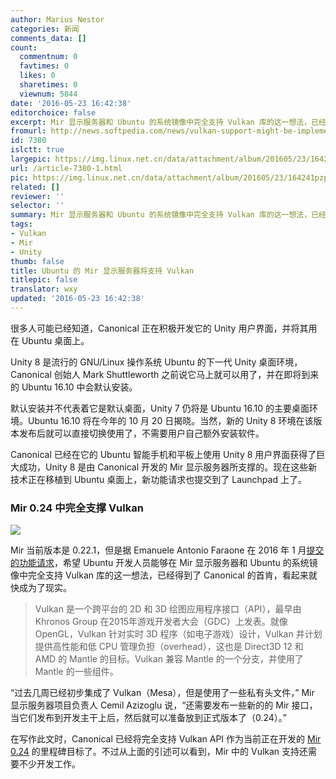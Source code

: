 ```yaml
---
author: Marius Nestor
categories: 新闻
comments_data: []
count:
  commentnum: 0
  favtimes: 0
  likes: 0
  sharetimes: 0
  viewnum: 5844
date: '2016-05-23 16:42:38'
editorchoice: false
excerpt: Mir 显示服务器和 Ubuntu 的系统镜像中完全支持 Vulkan 库的这一想法，已经得到了 Canonical 的首肯，看起来就快成为了现实
fromurl: http://news.softpedia.com/news/vulkan-support-might-be-implemented-in-ubuntu-linux-s-mir-display-server-soon-504359.shtml
id: 7380
islctt: true
largepic: https://img.linux.net.cn/data/attachment/album/201605/23/164241pzpa8xh4fpaxz393.jpg
url: /article-7380-1.html
pic: https://img.linux.net.cn/data/attachment/album/201605/23/164241pzpa8xh4fpaxz393.jpg.thumb.jpg
related: []
reviewer: ''
selector: ''
summary: Mir 显示服务器和 Ubuntu 的系统镜像中完全支持 Vulkan 库的这一想法，已经得到了 Canonical 的首肯，看起来就快成为了现实
tags:
- Vulkan
- Mir
- Unity
thumb: false
title: Ubuntu 的 Mir 显示服务器将支持 Vulkan
titlepic: false
translator: wxy
updated: '2016-05-23 16:42:38'
---
```


很多人可能已经知道，Canonical 正在积极开发它的 Unity 用户界面，并将其用在 Ubuntu 桌面上。


Unity 8 是流行的 GNU/Linux 操作系统 Ubuntu 的下一代 Unity 桌面环境，Canonical 创始人 Mark Shuttleworth 之前说它马上就可以用了，并在即将到来的 Ubuntu 16.10 中会默认安装。


默认安装并不代表着它是默认桌面，Unity 7 仍将是 Ubuntu 16.10 的主要桌面环境。Ubuntu 16.10 将在今年的 10 月 20 日揭晓。当然，新的 Unity 8 环境在该版本发布后就可以直接切换使用了，不需要用户自己额外安装软件。


Canonical 已经在它的 Ubuntu 智能手机和平板上使用 Unity 8 用户界面获得了巨大成功，Unity 8 是由 Canonical 开发的 Mir 显示服务器所支撑的。现在这些新技术正在移植到 Ubuntu 桌面上，新功能请求也提交到了 Launchpad 上了。


### Mir 0.24 中完全支撑 Vulkan


![](/data/attachment/album/201605/23/164241pzpa8xh4fpaxz393.jpg)


Mir 当前版本是 0.22.1，但是据 Emanuele Antonio Faraone 在 2016 年 1 月[提交的功能请求](https://bugs.launchpad.net/mir/+bug/1539896)，希望 Ubuntu 开发人员能够在 Mir 显示服务器和 Ubuntu 的系统镜像中完全支持 Vulkan 库的这一想法，已经得到了 Canonical 的首肯，看起来就快成为了现实。



> 
> Vulkan 是一个跨平台的 2D 和 3D 绘图应用程序接口（API），最早由 Khronos Group 在2015年游戏开发者大会（GDC）上发表。就像 OpenGL，Vulkan 针对实时 3D 程序（如电子游戏）设计，Vulkan 并计划提供高性能和低 CPU 管理负担（overhead），这也是 Direct3D 12 和 AMD 的 Mantle 的目标。Vulkan 兼容 Mantle 的一个分支，并使用了 Mantle 的一些组件。
> 
> 
> 


“过去几周已经初步集成了 Vulkan（Mesa），但是使用了一些私有头文件，” Mir 显示服务器项目负责人 Cemil Azizoglu 说，“还需要发布一些新的的 Mir 接口，当它们发布到开发主干上后，然后就可以准备放到正式版本了（0.24）。”


在写作此文时，Canonical 已经将完全支持 Vulkan API 作为当前正在开发的 [Mir 0.24](https://launchpad.net/mir/0.24) 的里程碑目标了。不过从上面的引述可以看到，Mir 中的 Vulkan 支持还需要不少开发工作。